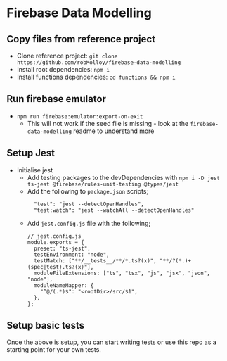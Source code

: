 # Firebase Data Modelling

## Copy files from reference project

- Clone reference project: `git clone https://github.com/robMolloy/firebase-data-modelling`
- Install root dependencies: `npm i`
- Install functions dependencies: `cd functions && npm i`

## Run firebase emulator

- `npm run firebase:emulator:export-on-exit`
  - This will not work if the seed file is missing - look at the `firebase-data-modelling` readme to understand more

## Setup Jest

- Initialise jest
  - Add testing packages to the devDependencies with `npm i -D jest ts-jest @firebase/rules-unit-testing @types/jest`
  - Add the following to `package.json` scripts;
    ```
      "test": "jest --detectOpenHandles",
      "test:watch": "jest --watchAll --detectOpenHandles"
    ```
  - Add `jest.config.js` file with the following;
    ```
    // jest.config.js
    module.exports = {
      preset: "ts-jest",
      testEnvironment: "node",
      testMatch: ["**/__tests__/**/*.ts?(x)", "**/?(*.)+(spec|test).ts?(x)"],
      moduleFileExtensions: ["ts", "tsx", "js", "jsx", "json", "node"],
      moduleNameMapper: {
        "^@/(.*)$": "<rootDir>/src/$1",
      },
    };
    ```

## Setup basic tests

Once the above is setup, you can start writing tests or use this repo as a starting point for your own tests.
